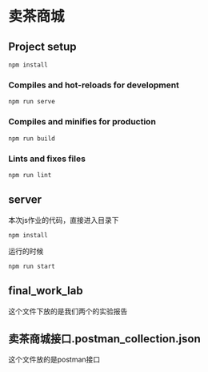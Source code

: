 # 卖茶商城

## Project setup
```
npm install
```

### Compiles and hot-reloads for development
```
npm run serve
```

### Compiles and minifies for production
```
npm run build
```

### Lints and fixes files
```
npm run lint
```



## server

本次js作业的代码，直接进入目录下

```
npm install
```

运行的时候

```
npm run start
```



## final_work_lab

这个文件下放的是我们两个的实验报告

## 卖茶商城接口.postman_collection.json

这个文件放的是postman接口
